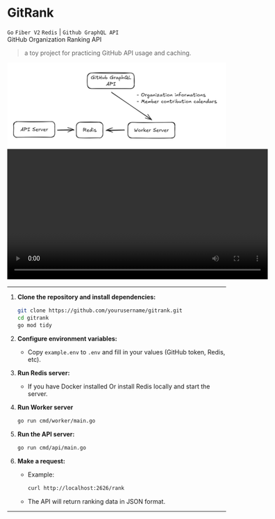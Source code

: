 # GitRank
`Go` `Fiber V2` `Redis` | `Github GraphQL API`\
GitHub Organization Ranking API
> a toy project for practicing GitHub API usage and caching.

<img src="./architecture.png" alt="Architecture" width="600">
<video src="./test.mp4" controls width="600"></video>

---

1. **Clone the repository and install dependencies:**
   ```sh
   git clone https://github.com/yourusername/gitrank.git
   cd gitrank
   go mod tidy
   ```

2. **Configure environment variables:**
   - Copy `example.env` to `.env` and fill in your values (GitHub token, Redis, etc).

3. **Run Redis server:**
   - If you have Docker installed Or install Redis locally and start the server.

4. **Run Worker server**
    ```sh
    go run cmd/worker/main.go
    ```
   
5. **Run the API server:**
   ```sh
   go run cmd/api/main.go
   ```

6. **Make a request:**
   - Example:
     ```sh
     curl http://localhost:2626/rank
     ```
   - The API will return ranking data in JSON format.

---
